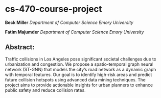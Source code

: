 # cs-470-course-project

**Beck Miller**
*Department of Computer Science*
*Emory University*

**Fatim Majumder**
*Department of Computer Science*
*Emory University*

## Abstract:
Traffic collisions in Los Angeles pose significant societal challenges due to urbanization and congestion. We propose a spatio-temporal graph neural network (ST-GNN) that models the city’s road network as a dynamic graph with temporal features. Our goal is to identify high-risk areas and predict future collision hotspots using advanced data mining techniques. The project aims to provide actionable insights for urban planners to enhance public safety and reduce collision rates.
